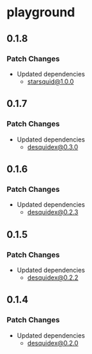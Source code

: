 # playground

## 0.1.8

### Patch Changes

- Updated dependencies
  - starsquid@1.0.0

## 0.1.7

### Patch Changes

- Updated dependencies
  - desquidex@0.3.0

## 0.1.6

### Patch Changes

- Updated dependencies
  - desquidex@0.2.3

## 0.1.5

### Patch Changes

- Updated dependencies
  - desquidex@0.2.2

## 0.1.4

### Patch Changes

- Updated dependencies
  - desquidex@0.2.0

